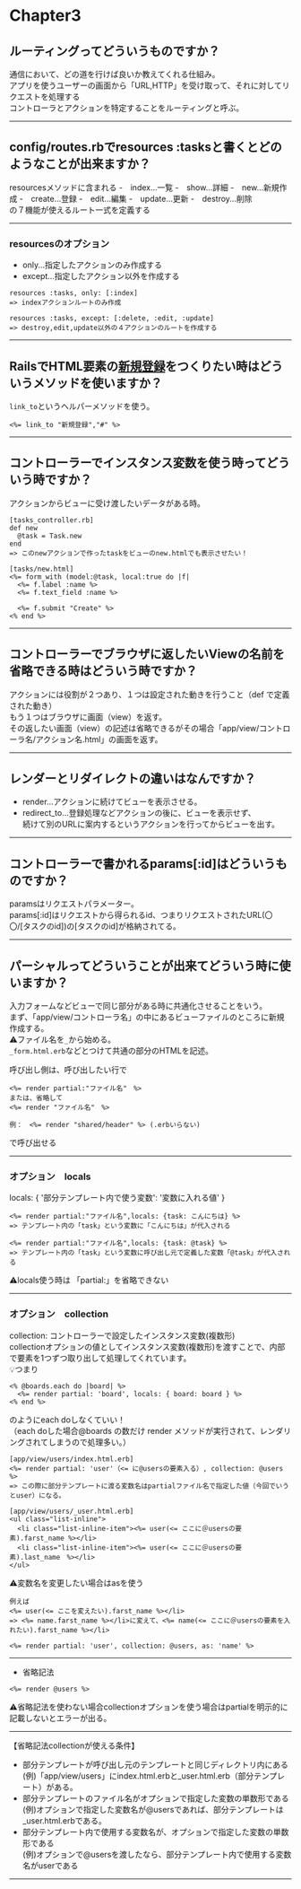 # Chapter3

## ルーティングってどういうものですか？
通信において、どの道を行けば良いか教えてくれる仕組み。   
アプリを使うユーザーの画面から「URL,HTTP」を受け取って、それに対してリクエストを処理する    
コントローラとアクションを特定することをルーティングと呼ぶ。
***

## config/routes.rbでresources :tasksと書くとどのようなことが出来ますか？
resourcesメソッドに含まれる
-　index...一覧
-　show...詳細
-　new...新規作成
-　create...登録
-　edit...編集
-　update...更新
-　destroy...削除    
の７機能が使えるルート一式を定義する    
***

### resourcesのオプション
- only...指定したアクションのみ作成する
- except...指定したアクション以外を作成する
~~~
resources :tasks, only: [:index]
=> indexアクションルートのみ作成

resources :tasks, except: [:delete, :edit, :update]
=> destroy,edit,update以外の４アクションのルートを作成する
~~~
***

## RailsでHTML要素の<a href="#">新規登録</a>をつくりたい時はどういうメソッドを使いますか？
`link_to`というヘルパーメソッドを使う。    
~~~
<%= link_to "新規登録","#" %>
~~~
***

## コントローラーでインスタンス変数を使う時ってどういう時ですか？
アクションからビューに受け渡したいデータがある時。
~~~
[tasks_controller.rb]
def new
  @task = Task.new
end
=> このnewアクションで作ったtaskをビューのnew.htmlでも表示させたい！

[tasks/new.html]
<%= form_with (model:@task, local:true do |f|
  <%= f.label :name %>
  <%= f.text_field :name %>

  <%= f.submit "Create" %>
<% end %>
~~~
***

## コントローラーでブラウザに返したいViewの名前を省略できる時はどういう時ですか？
アクションには役割が２つあり、１つは設定された動きを行うこと（def で定義された動き）    
もう１つはブラウザに画面（view）を返す。    
その返したい画面（view）の記述は省略できるがその場合「app/view/コントローラ名/アクション名.html」の画面を返す。
***

## レンダーとリダイレクトの違いはなんですか？
- render...アクションに続けてビューを表示させる。
- redirect_to...登録処理などアクションの後に、ビューを表示せず、      
続けて別のURLに案内するというアクションを行ってからビューを出す。
***

## コントローラーで書かれるparams[:id]はどういうものですか？
paramsはリクエストパラメーター。   
params[:id]はリクエストから得られるid、つまりリクエストされたURL(〇〇/[タスクのid])の[タスクのid]が格納されてる。
***

## パーシャルってどういうことが出来てどういう時に使いますか？
入力フォームなどビューで同じ部分がある時に共通化させることをいう。   
まず、「app/view/コントローラ名」の中にあるビューファイルのところに新規作成する。     
⚠️ファイル名を`_`から始める。   
`_form.html.erb`などとつけて共通の部分のHTMLを記述。    

呼び出し側は、呼び出したい行で
~~~
<%= render partial:"ファイル名"　%>
または、省略して
<%= render "ファイル名"　%>

例：　<%= render "shared/header" %> (.erbいらない)
~~~
で呼び出せる
***

### オプション　locals
locals: { '部分テンプレート内で使う変数': '変数に入れる値' }
~~~
<%= render partial:"ファイル名",locals: {task: こんにちは} %>
=> テンプレート内の「task」という変数に「こんにちは」が代入される

<%= render partial:"ファイル名",locals: {task: @task} %>
=> テンプレート内の「task」という変数に呼び出し元で定義した変数「@task」が代入される
~~~
⚠️locals使う時は 「partial:」を省略できない
***

### オプション　collection
collection: コントローラーで設定したインスタンス変数(複数形)     
collectionオプションの値としてインスタンス変数(複数形)を渡すことで、内部で要素を1つずつ取り出して処理してくれています。    
💡つまり
~~~
<% @boards.each do |board| %>
  <%= render partial: 'board', locals: { board: board } %>
<% end %>
~~~
のようにeach doしなくていい！    
（each doした場合@boards の数だけ render メソッドが実行されて、レンダリングされてしまうので処理多い。）
~~~
[app/view/users/index.html.erb]
<%= render partial: 'user'（<= に@usersの要素入る）, collection: @users %>
=> この際に部分テンプレートに渡る変数名はpartialファイル名で指定した値（今回でいうとuser）になる。

[app/view/users/_user.html.erb]
<ul class="list-inline">
  <li class="list-inline-item"><%= user(<= ここに＠usersの要素).farst_name %></li>
  <li class="list-inline-item"><%= user(<= ここに＠usersの要素).last_name　%></li>
</ul>
~~~
⚠️変数名を変更したい場合はasを使う   
~~~
例えば
<%= user(<= ここを変えたい).farst_name %></li>
=> <%= name.farst_name %></li>に変えて、<%= name(<= ここに＠usersの要素を入れたい).farst_name %></li>

<%= render partial: 'user', collection: @users, as: 'name' %>
~~~
***

- 省略記法
~~~
<%= render @users %>
~~~
⚠️省略記法を使わない場合collectionオプションを使う場合はpartialを明示的に記載しないとエラーが出る。   
***
【省略記法collectionが使える条件】
- 部分テンプレートが呼び出し元のテンプレートと同じディレクトリ内にある    
  (例)「app/view/users」にindex.html.erbと_user.html.erb（部分テンプレート）がある。
- 部分テンプレートのファイル名がオプションで指定した変数の単数形である    
  (例)オプションで指定した変数名が@usersであれば、部分テンプレートは_user.html.erbである。
- 部分テンプレート内で使用する変数名が、オプションで指定した変数の単数形である    
  (例)オプションで@usersを渡したなら、部分テンプレート内で使用する変数名がuserである
***





